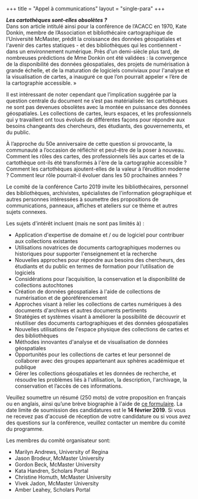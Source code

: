 +++
title = "Appel à communications"
layout = "single-para"
+++

***Les cartothèques sont-elles obsolètes ?***  
Dans son article intitulé ainsi pour la conférence de l’ACACC en 1970, Kate Donkin, membre de l’Association et bibliothécaire cartographique de l’Université McMaster, prédit la croissance des données géospatiales et l'avenir des cartes statiques - et des bibliothèques qui les contiennent - dans un environnement numérique. Près d'un demi-siècle plus tard, de nombreuses prédictions de Mme Donkin ont été validées : la convergence de la disponibilité des données géospatiales, des projets de numérisation à grande échelle, et de la maturation de logiciels conviviaux pour l'analyse et la visualisation de cartes, a inauguré ce que l’on pourrait appeler « l’ère de la cartographie accessible. »
 
Il est intéressant de noter cependant que l’implication suggérée par la question centrale du document ne s’est pas matérialisée: les cartothèques ne sont pas devenues obsolètes avec la montée en puissance des données géospatiales. Les collections de cartes, leurs espaces, et les professionnels qui y travaillent ont tous évolués de différentes façons pour répondre aux besoins changeants des chercheurs, des étudiants, des gouvernements, et du public.
 
À l’approche du 50e anniversaire de cette question si provocante, la communauté a l’occasion de réfléchir et peut-être de la poser à nouveau. Comment les rôles des cartes, des professionnels liés aux cartes et de la cartothèque ont-ils été transformés à l'ère de la cartographie accessible ? Comment les cartothèques ajoutent-elles de la valeur à l’érudition moderne ? Comment leur rôle pourrait-il évoluer dans les 50 prochaines années ?

Le comité de la conférence Carto 2019 invite les bibliothécaires, personnel des bibliothèques, archivistes, spécialistes de l'information géographique et autres personnes intéressées à soumettre des propositions de communications, panneaux, affiches et ateliers sur ce thème et autres sujets connexes.

Les sujets d'intérêt incluent (mais ne sont pas limités à) :

* Application d'expertise de domaine et / ou de logiciel pour contribuer aux collections existantes  
* Utilisations novatrices de documents cartographiques modernes ou historiques pour supporter l'enseignement et la recherche  
* Nouvelles approches pour répondre aux besoins des chercheurs, des étudiants et du public en termes de formation pour l’utilisation de logiciels  
* Considérations pour l’acquisition, la conservation et la disponibilité de collections autochtones  
* Création de données géospatiales à l'aide de collections de numérisation et de géoréférencement  
* Approches visant à relier les collections de cartes numériques à des documents d'archives et autres documents pertinents  
* Stratégies et systèmes visant à améliorer la possibilité de découvrir et réutiliser des documents cartographiques et des données géospatiales  
* Nouvelles utilisations de l'espace physique des collections de cartes et des bibliothèques  
* Méthodes innovantes d'analyse et de visualisation de données géospatiales  
* Opportunités pour les collections de cartes et leur personnel de collaborer avec des groupes appartenant aux sphères académique et publique  
* Gérer les collections géospatiales et les données de recherche, et résoudre les problèmes liés à l'utilisation, la description, l'archivage, la conservation et l’accès de ces informations.  


Veuillez soumettre un résumé (250 mots) de votre proposition en français ou en anglais, ainsi qu’une brève biographie à l'aide de [ce formulaire](https://goo.gl/forms/WORLV0t03O8r8hRk1). La date limite de soumission des candidatures est le **14 février 2019**. Si vous ne recevez pas d'accusé de réception de votre candidature ou si vous avez des questions sur la conférence, veuillez contacter un membre du comité du programme.


Les membres du comité organisateur sont:  

* Marilyn Andrews, University of Regina  
* Jason Brodeur, McMaster University  
* Gordon Beck, McMaster University  
* Kata Handren, Scholars Portal  
* Christine Homuth, McMaster University  
* Vivek Jadon, McMaster University  
* Amber Leahey, Scholars Portal  
